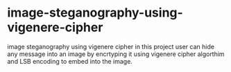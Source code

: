 # image-steganography-using-vigenere-cipher
image steganography using vigenere cipher in this project user can hide any message into an image by encrtyping it using vigenere cipher algorthim and LSB encoding to embed into the image.
